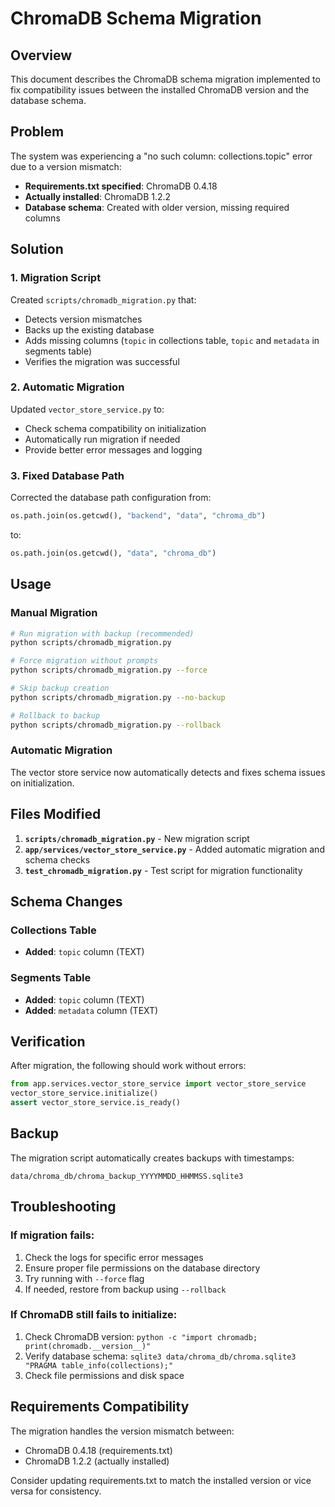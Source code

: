 # ChromaDB Schema Migration

## Overview

This document describes the ChromaDB schema migration implemented to fix compatibility issues between the installed ChromaDB version and the database schema.

## Problem

The system was experiencing a "no such column: collections.topic" error due to a version mismatch:
- **Requirements.txt specified**: ChromaDB 0.4.18
- **Actually installed**: ChromaDB 1.2.2
- **Database schema**: Created with older version, missing required columns

## Solution

### 1. Migration Script

Created `scripts/chromadb_migration.py` that:
- Detects version mismatches
- Backs up the existing database
- Adds missing columns (`topic` in collections table, `topic` and `metadata` in segments table)
- Verifies the migration was successful

### 2. Automatic Migration

Updated `vector_store_service.py` to:
- Check schema compatibility on initialization
- Automatically run migration if needed
- Provide better error messages and logging

### 3. Fixed Database Path

Corrected the database path configuration from:
```python
os.path.join(os.getcwd(), "backend", "data", "chroma_db")
```
to:
```python
os.path.join(os.getcwd(), "data", "chroma_db")
```

## Usage

### Manual Migration
```bash
# Run migration with backup (recommended)
python scripts/chromadb_migration.py

# Force migration without prompts
python scripts/chromadb_migration.py --force

# Skip backup creation
python scripts/chromadb_migration.py --no-backup

# Rollback to backup
python scripts/chromadb_migration.py --rollback
```

### Automatic Migration

The vector store service now automatically detects and fixes schema issues on initialization.

## Files Modified

1. **`scripts/chromadb_migration.py`** - New migration script
2. **`app/services/vector_store_service.py`** - Added automatic migration and schema checks
3. **`test_chromadb_migration.py`** - Test script for migration functionality

## Schema Changes

### Collections Table
- **Added**: `topic` column (TEXT)

### Segments Table  
- **Added**: `topic` column (TEXT)
- **Added**: `metadata` column (TEXT)

## Verification

After migration, the following should work without errors:
```python
from app.services.vector_store_service import vector_store_service
vector_store_service.initialize()
assert vector_store_service.is_ready()
```

## Backup

The migration script automatically creates backups with timestamps:
```
data/chroma_db/chroma_backup_YYYYMMDD_HHMMSS.sqlite3
```

## Troubleshooting

### If migration fails:
1. Check the logs for specific error messages
2. Ensure proper file permissions on the database directory
3. Try running with `--force` flag
4. If needed, restore from backup using `--rollback`

### If ChromaDB still fails to initialize:
1. Check ChromaDB version: `python -c "import chromadb; print(chromadb.__version__)"`
2. Verify database schema: `sqlite3 data/chroma_db/chroma.sqlite3 "PRAGMA table_info(collections);"`
3. Check file permissions and disk space

## Requirements Compatibility

The migration handles the version mismatch between:
- ChromaDB 0.4.18 (requirements.txt)
- ChromaDB 1.2.2 (actually installed)

Consider updating requirements.txt to match the installed version or vice versa for consistency.